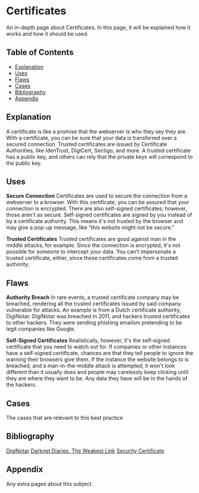 # Certificates

An in-depth page about Certificates. In this page, it will be explained how it works and how it should be used.

## Table of Contents
- [Explanation](#explanation)
- [Uses](#uses)
- [Flaws](#flaws)
- [Cases](#cases)
- [Bibliography](#bibliography)
- [Appendix](#appendix)

## Explanation 
A certificate is like a promise that the webserver is who they sey they are. With a certificate, you can be sure that your data is transferred over a secured connection. Trusted certificates are issued by Certificate Authorities, like IdenTrust, DigiCert, Sectigo, and more. A trusted certificate has a public key, and others can rely that the private keys will correspond to the public key. 

## Uses
**Secure Connection**
Certificates are used to secure the connection from a webserver to a browser. With this certificate, you can be assured that your connection is encrypted. There are also self-signed certificates; however, those aren't as secure. Self-signed certificates are signed by you instead of by a certificate authority. This means it's not trusted by the browser and may give a pop-up message, like "this website might not be secure."

**Trusted Certificates**
Trusted certificates are good against man in the middle attacks, for example. Since the connection is encrypted, it's not possible for someone to intercept your data. You can't impersonate a trusted certificate, either, since these certificates come from a trusted authority. 

## Flaws
**Authority Breach**
In rare events, a trusted certificate company may be breached, rendering all the trusted certificates issued by said company vulnerable for attacks. An example is from a Dutch certificate authority, DigiNotar. DigiNotar was breached in 2011, and hackers trusted certificates to other hackers. They were sending phishing emailsm pretending to be legit companies like Google. 

**Self-Signed Certificates**
Realistically, however, it's the self-signed certificate that you need to watch out for. If companies or other instances have a self-signed certificate, chances are that they tell people to ignore the warning their browsers give them. If the instance the website belongs to is breached, and a man-in-the-middle attack is attempted, it won't look different than it usually does and people may carelessly keep clicking until they are where they want to be. Any data they have will be in the hands of the hackers.

## Cases
The cases that are relevant to this best practice

## Bibliography
[DigiNotar](https://en.wikipedia.org/wiki/DigiNotar)
[Darknet Diaries, The Weakest Link](https://darknetdiaries.com/episode/3/)
[Security Certificate](https://www.thesslstore.com/blog/what-is-a-website-security-certificate-and-what-does-it-do-for-your-business/)

## Appendix
Any extra pages about this subject.